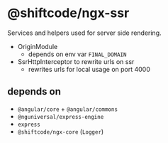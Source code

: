 # @shiftcode/ngx-ssr
Services and helpers used for server side rendering.

- OriginModule
  - depends on env var `FINAL_DOMAIN`
- SsrHttpInterceptor to rewrite urls on ssr
  - rewrites urls for local usage on port 4000

## depends on
- `@angular/core` + `@angular/commons`
- `@nguniversal/express-engine`
- `express`
- `@shiftcode/ngx-core` (`Logger`)
